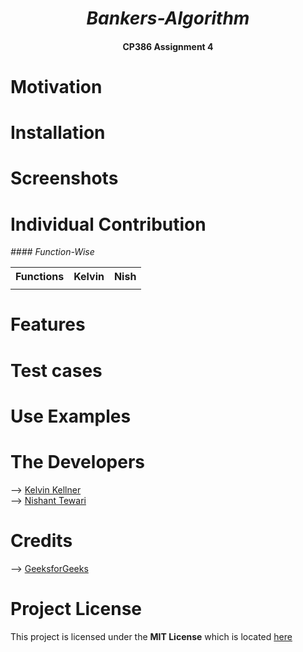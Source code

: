 *<h1 align= "center"> Bankers-Algorithm</h1>*
<h4 align= "center"> CP386 Assignment 4</h4>

# Motivation 

# Installation

# Screenshots 

# Individual Contribution 
*#### Function-Wise*
<table>
<tr>
<th>Functions</th>
<th>Kelvin</th>
<th>Nish</th>
</tr>
<tr>

<td>

</td><td>


</td></tr> </table>

# Features 

# Test cases

# Use Examples 

# The Developers
--> [Kelvin Kellner](https://github.com/kelvinkellner)<br/>
--> [Nishant Tewari](https://github.com/XSilviaX)<br/>  

# Credits
--> [GeeksforGeeks](https://www.geeksforgeeks.org/bankers-algorithm-in-operating-system-2/)<br/> 

# Project License
This project is licensed under the **MIT License** which is located [here](https://github.com/kelvinkellner/Bankers-Algorithm/blob/51cdac26b261e5d1328c41437b065f31d17f4da9/LICENSE)